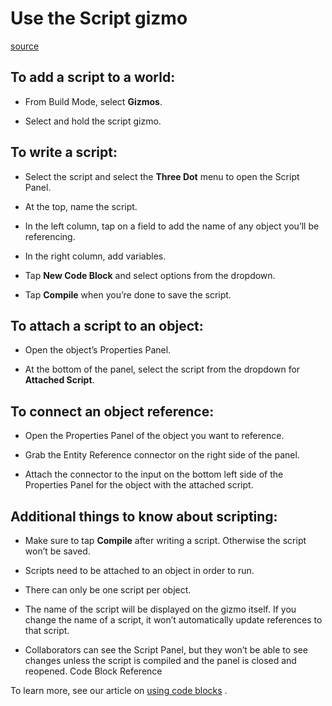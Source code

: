 # Use the Script gizmo

[source](https://developers.meta.com/horizon-worlds/learn/documentation/vr-creation/scripting/use-the-script-gizmo)

## To add a script to a world:

*   From Build Mode, select **Gizmos**.

*   Select and hold the script gizmo.

## To write a script:

*   Select the script and select the **Three Dot** menu to open the Script Panel.

*   At the top, name the script.

*   In the left column, tap on a field to add the name of any object you’ll be referencing.

*   In the right column, add variables.

*   Tap **New Code Block** and select options from the dropdown.

*   Tap **Compile** when you’re done to save the script.

## To attach a script to an object:

*   Open the object’s Properties Panel.

*   At the bottom of the panel, select the script from the dropdown for **Attached Script**.

## To connect an object reference:

*   Open the Properties Panel of the object you want to reference.

*   Grab the Entity Reference connector on the right side of the panel.

*   Attach the connector to the input on the bottom left side of the Properties Panel for the object with the attached script.

## Additional things to know about scripting:

*   Make sure to tap **Compile** after writing a script. Otherwise the script won’t be saved.

*   Scripts need to be attached to an object in order to run.

*   There can only be one script per object.

*   The name of the script will be displayed on the gizmo itself. If you change the name of a script, it won’t automatically update references to that script.

*   Collaborators can see the Script Panel, but they won’t be able to see changes unless the script is compiled and the panel is closed and reopened. Code Block Reference

To learn more, see our article on [using code blocks](/horizon-worlds/learn/documentation/code-blocks-and-gizmos/use-code-blocks) .

 

 

 

 

 

 

 

 

 

 

 

 

 

 

 

 

 

 

 

 

 

 

 

 

 

 

 

 

 

 

 

 

 

 

 

 

 

 

 

 

 

 

 

 

 

 